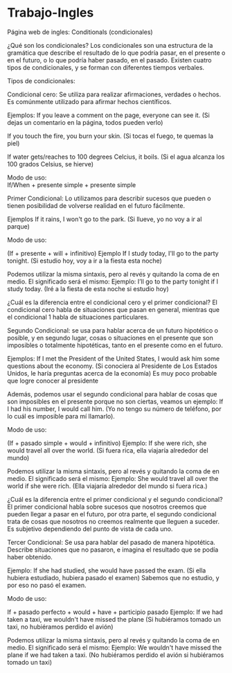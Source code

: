 # Trabajo-Ingles
Página web de ingles: Conditionals (condicionales)

¿Qué son los condicionales?
Los condicionales son una estructura de la gramática que describe el resultado de lo que podría pasar, en el presente o en el futuro, o lo que podría haber pasado, en el pasado. Existen cuatro tipos de condicionales, y se forman con diferentes tiempos verbales. 

Tipos de condicionales: 

Condicional cero: Se utiliza para realizar afirmaciones, verdades o hechos. Es comúnmente utilizado para afirmar hechos científicos. 

Ejemplos:
 If you leave a comment on the page, everyone can see it.
(Si dejas un comentario en la página, todos pueden verlo)

If you touch the fire, you burn your skin. 
(Si tocas el fuego, te quemas la piel)

If water gets/reaches to 100 degrees Celcius, it boils. 
(Si el agua alcanza los 100 grados Celsius, se hierve)

Modo de uso:  
If/When + presente simple + presente simple


Primer Condicional: Lo utilizamos para describir sucesos que pueden o tienen posibilidad de  volverse realidad en el futuro fácilmente. 

Ejemplos
If it rains, I won't go to the park.
(Si llueve, yo no voy a ir al parque)

Modo de uso: 

(If + presente + will + infinitivo)
Ejemplo
If I study today, I'll go to the party tonight.
(Si estudio hoy, voy a ir a la fiesta esta noche)


Podemos utilizar la misma sintaxis, pero al revés y quitando la coma de en medio. El significado será el mismo: 
Ejemplo: 
I’ll go to the party tonight if I study today.
(Iré a la fiesta de esta noche si estudio hoy)


¿Cuál es la diferencia entre el condicional cero y el primer condicional? 
El condicional cero habla de situaciones que pasan en general, mientras que el condicional 1 habla de situaciones particulares. 


Segundo Condicional: se usa para hablar acerca de un futuro hipotético o posible, y en segundo lugar, cosas o situaciones en el presente que son imposibles o totalmente hipotéticas, tanto en el presente como en el futuro. 

Ejemplos: 
If I met the President of the United States, I would ask him some questions about the economy.
(Si conociera al Presidente de Los Estados Unidos, le haría preguntas acerca de la economía)
Es muy poco probable que logre conocer al presidente

Además, podemos usar el segundo condicional para hablar de cosas que son imposibles en el presente porque no son ciertas, veamos un ejemplo: 
If I had his number, I would call him. (Yo no tengo su número de teléfono, por lo cuál es imposible para mí llamarlo).

Modo de uso: 

(If + pasado simple + would + infinitivo)
Ejemplo:
 If she were rich, she would travel all over the world. 
(Si fuera rica, ella viajaría alrededor del mundo)

Podemos utilizar la misma sintaxis, pero al revés y quitando la coma de en medio. El significado será el mismo: 
Ejemplo: 
She would travel all over the world if she were rich.
(Ella viajaría alrededor del mundo si fuera rica.)

¿Cuál es la diferencia entre el primer condicional y el segundo condicional? 
El primer condicional habla sobre sucesos que nosotros creemos que pueden llegar a pasar en el futuro, por otra parte, el segundo condicional trata de cosas que nosotros no creemos realmente que lleguen a suceder. Es subjetivo dependiendo del punto de vista de cada uno. 


Tercer Condicional: Se usa para hablar del pasado de manera hipotética. 	Describe situaciones que no pasaron, e imagina el resultado que se podía haber obtenido. 

Ejemplo: 
If she had studied, she would have passed the exam. 
(Si ella hubiera estudiado, hubiera pasado el examen)
Sabemos que no estudio, y por eso no pasó el examen. 

Modo de uso: 

If + pasado perfecto + would + have + participio pasado
Ejemplo: 
If we had taken a taxi, we wouldn't have missed the plane 
(Si hubiéramos tomado un taxi, no hubiéramos perdido el avión)

Podemos utilizar la misma sintaxis, pero al revés y quitando la coma de en medio. El significado será el mismo: 
Ejemplo: 
We wouldn't have missed the plane if we had taken a taxi. 
(No hubiéramos perdido el avión si hubiéramos tomado un taxi)